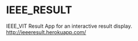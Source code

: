 # IEEE_RESULT
IEEE_VIT Result App for an interactive result display.
http://ieeeresult.herokuapp.com/
